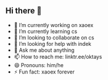 ## Hi there 👋

- 🔭 I’m currently working on xaoex
- 🌱 I’m currently learning cs
- 👯 I’m looking to collaborate on cs
- 🤔 I’m looking for help with indek
- 💬 Ask me about anything
- 📫 How to reach me: linktr.ee/oktays
- 😄 Pronouns: him/he
- ⚡ Fun fact: xaoex forever
